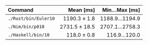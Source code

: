 | Command | Mean [ms] | Min…Max [ms] |
|:---|---:|---:|
| `./Rust/bin/Euler10` | 1190.3 ± 1.8 | 1188.9…1194.9 |
| `./Nim/bin/p010` | 2731.5 ± 18.5 | 2707.1…2758.3 |
| `./Haskell/bin/10` | 118.0 ± 0.8 | 116.9…120.0 |
